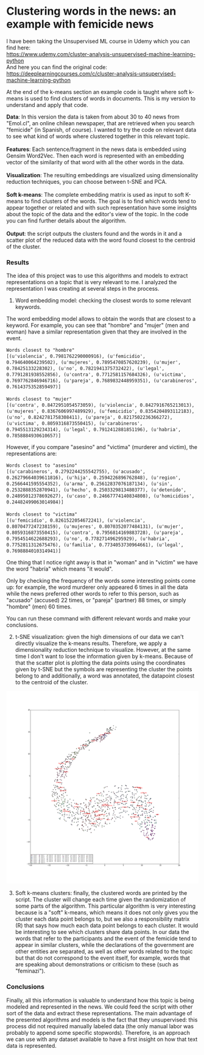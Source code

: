 # Clustering words in the news: an example with femicide news

I have been taking the Unsupervised ML course in Udemy which you can find here:<br>
https://www.udemy.com/cluster-analysis-unsupervised-machine-learning-python <br>
And here you can find the original code:<br>
https://deeplearningcourses.com/c/cluster-analysis-unsupervised-machine-learning-python

At the end of the k-means section an example code is taught where soft k-means is used to find clusters of words in documents. This is my version to understand and apply that code.

<b>Data</b>: In this version the data is taken from about 30 to 40 news from "Emol.cl", an online chilean newspaper, that are retrieved when you search "femicide" (in Spanish, of course). I wanted to try the code on relevant data to see what kind of words where clustered together in this relevant topic. <br><br>
<b>Features</b>: Each sentence/fragment in the news data is embedded using Gensim Word2Vec. Then each word is represented with an embedding vector of the similarity of that word with all the other words in the data.<br><br>
<b>Visualization</b>: The resulting embeddings are visualized using dimensionality reduction techniques, you can choose between t-SNE and PCA.<br><br>
<b>Soft k-means</b>: The complete embedding matrix is used as input to soft K-means to find clusters of the words. The goal is to find which words tend to appear together or related and with such representation have some insights about the topic of the data and the editor's view of the topic. In the code you can find further details about the algorithm.<br><br>
<b>Output</b>: the script outputs the clusters found and the words in it and a scatter plot of the reduced data with the word found closest to the centroid of the cluster.

### Results

The idea of this project was to use this algorithms and models to extract representations on a topic that is very relevant to me. I analyzed the representation I was creating at several steps in the process.

1) Word embedding model: checking the closest words to some relevant keywords.

The word embedding model allows to obtain the words that are closest to a keyword. For example, you can see that "hombre" and "mujer" (men and woman) have a similar representation given that they are involved in the event.

```
Words closest to "hombre"
[(u'violencia', 0.7981762290000916), (u'femicidio', 0.794640064239502), (u'mujeres', 0.7895470857620239), (u'mujer', 0.78425133228302), (u'no', 0.7821941375732422), (u'legal', 0.7791281938552856), (u'contra', 0.7712581157684326), (u'victima', 0.7697762846946716), (u'pareja', 0.7689832448959351), (u'carabineros', 0.7614375352859497)]

Words closest to "mujer"
[(u'contra', 0.8472951054573059), (u'violencia', 0.8427916765213013), (u'mujeres', 0.8367606997489929), (u'femicidio', 0.8354204893112183), (u'no', 0.8242781758308411), (u'pareja', 0.8217502236366272), (u'victima', 0.8059316873550415), (u'carabineros', 0.7945513129234314), (u'legal', 0.7912412881851196), (u'habria', 0.7858884930610657)]
```

However, if you compare "asesino" and "victima" (murderer and victim), the representations are:

```
Words closest to "asesino"
[(u'carabineros', 0.2792244255542755), (u'acusado', 0.26279664039611816), (u'hija', 0.2594226896762848), (u'region', 0.2566441595554352), (u'arma', 0.25612837076187134), (u'sin', 0.2532888352870941), (u'hecho', 0.2503329813480377), (u'detenido', 0.24895012378692627), (u'caso', 0.24667774140834808), (u'homicidios', 0.24482499063014984)]

Words closest to "victima"
[(u'femicidio', 0.8261522054672241), (u'violencia', 0.8070477247238159), (u'mujeres', 0.8070352077484131), (u'mujer', 0.8059316873550415), (u'contra', 0.7956814169883728), (u'pareja', 0.7954514622688293), (u'no', 0.778271496295929), (u'habria', 0.7752811312675476), (u'familia', 0.7734053730964661), (u'legal', 0.7698884010314941)]
```

One thing that I notice right away is that in "woman" and in "victim" we have the word "habría" which means "it would".

Only by checking the frequency of the words some interesting points come up: for example, the word murderer only appeared 6 times in all the data while the news preferred other words to refer to this person, such as "acusado" (accused) 22 times, or "pareja" (partner) 88 times, or simply "hombre" (men) 60 times.

You can run these command with different relevant words and make your conclusions.


2) t-SNE visualization: given the high dimensions of our data we can't directly visualize the k-means results.
Therefore, we apply a dimensionality reduction technique to visualize. However, at the same time I don't want to
lose the information given by k-means. Because of that the scatter plot is plotting the data points using the coordinates
given by t-SNE but the symbols are representing the cluster the points belong to and additionally, a word was annotated, the datapoint closest to the centroid of the cluster.

![t-SNE visualization](test.png)

3) Soft k-means clusters: finally, the clustered words are printed by the script. The cluster will change each time given the randomization of some parts of the algorithm. This particular algorithm is very interesting because is a "soft" k-means, which means it does not only gives you the cluster each data point belongs to, but we also a responsibility matrix (R) that says how much each data point belongs to each cluster. It would be interesting to see which clusters share data points. In our data the words that refer to the participants and the event of the femicide tend to appear in similar clusters, while the declarations of the government are other entities are separated, as well as other words related to the topic but that do not correspond to the event itself, for example, words that are speaking about demonstrations or criticism to these (such as "feminazi").

### Conclusions

Finally, all this information is valuable to understand how this topic is being modeled and represented in the news. We could feed the script with other sort of the data and extract these representations. The main advantage of the presented algorithms and models is the fact that they unsupervised: this process did not required manually labeled data (the only manual labor was probably to append some specific stopwords). Therefore, is an approach we can use with any dataset available to have a first insight on how that text data is represented.
